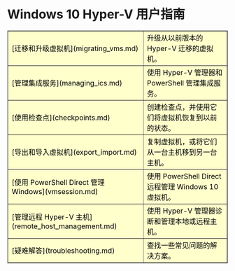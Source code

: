 # Windows 10 Hyper-V 用户指南

<table border="1" style="background-color:FFFFCC;border-collapse:collapse;border:1px solid FFCC00;color:000000;width:100%" cellpadding="15" cellspacing="3">
<tr><td>
[迁移和升级虚拟机](migrating_vms.md) </td><td>升级从以前版本的 Hyper-V 迁移的虚拟机。</td></tr>
<tr><td>
[管理集成服务](managing_ics.md) </td><td>使用 Hyper-V 管理器和 PowerShell 管理集成服务。</td></tr>
<tr><td>
[使用检查点](checkpoints.md) </td><td>创建检查点，并使用它们将虚拟机恢复到以前的状态。</td></tr>
<tr><td>
[导出和导入虚拟机](export_import.md) </td><td>复制虚拟机，或将它们从一台主机移到另一台主机。 </td></tr>
<tr><td>
[使用 PowerShell Direct 管理 Windows](vmsession.md) </td><td>使用 PowerShell Direct 远程管理 Windows 10 虚拟机。 </td></tr>
<tr><td>
[管理远程 Hyper-V 主机](remote_host_management.md) </td><td> 使用 Hyper-V 管理器诊断和管理本地或远程主机。 </td></tr>
<tr><td>
[疑难解答](troubleshooting.md) </td><td> 查找一些常见问题的解决方案。 </td></tr>
</table>







<!--HONumber=Dec15_HO1-->
